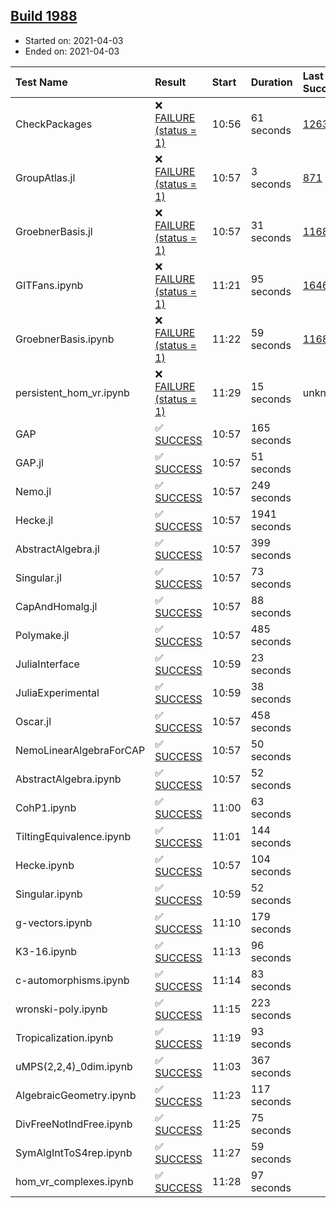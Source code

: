 ## [Build 1988](https://oscarci.mathematik.uni-kl.de/job/oscar-stable/1988/)

* Started on: 2021-04-03
* Ended on: 2021-04-03

| Test Name    | Result | Start | Duration | Last Success | First Failure |
|:-------------|:-------|:------|:---------|:-------------|:--------------|
| CheckPackages | ❌ [FAILURE (status = 1)](https://oscarci.mathematik.uni-kl.de/job/oscar-stable/1988/artifact/logs/build-1988/CheckPackages.log) | 10:56 | 61 seconds | [1263](https://oscarci.mathematik.uni-kl.de/job/oscar-stable/1263/) | [1264](https://oscarci.mathematik.uni-kl.de/job/oscar-stable/1264/) |
| GroupAtlas.jl | ❌ [FAILURE (status = 1)](https://oscarci.mathematik.uni-kl.de/job/oscar-stable/1988/artifact/logs/build-1988/GroupAtlas.jl.log) | 10:57 | 3 seconds | [871](https://oscarci.mathematik.uni-kl.de/job/oscar-stable/871/) | [872](https://oscarci.mathematik.uni-kl.de/job/oscar-stable/872/) |
| GroebnerBasis.jl | ❌ [FAILURE (status = 1)](https://oscarci.mathematik.uni-kl.de/job/oscar-stable/1988/artifact/logs/build-1988/GroebnerBasis.jl.log) | 10:57 | 31 seconds | [1168](https://oscarci.mathematik.uni-kl.de/job/oscar-stable/1168/) | [1169](https://oscarci.mathematik.uni-kl.de/job/oscar-stable/1169/) |
| GITFans.ipynb | ❌ [FAILURE (status = 1)](https://oscarci.mathematik.uni-kl.de/job/oscar-stable/1988/artifact/logs/build-1988/GITFans.ipynb.log) | 11:21 | 95 seconds | [1646](https://oscarci.mathematik.uni-kl.de/job/oscar-stable/1646/) | [1647](https://oscarci.mathematik.uni-kl.de/job/oscar-stable/1647/) |
| GroebnerBasis.ipynb | ❌ [FAILURE (status = 1)](https://oscarci.mathematik.uni-kl.de/job/oscar-stable/1988/artifact/logs/build-1988/GroebnerBasis.ipynb.log) | 11:22 | 59 seconds | [1168](https://oscarci.mathematik.uni-kl.de/job/oscar-stable/1168/) | [1169](https://oscarci.mathematik.uni-kl.de/job/oscar-stable/1169/) |
| persistent_hom_vr.ipynb | ❌ [FAILURE (status = 1)](https://oscarci.mathematik.uni-kl.de/job/oscar-stable/1988/artifact/logs/build-1988/persistent_hom_vr.ipynb.log) | 11:29 | 15 seconds | unknown | unknown |
| GAP | ✅ [SUCCESS](https://oscarci.mathematik.uni-kl.de/job/oscar-stable/1988/artifact/logs/build-1988/GAP.log) | 10:57 | 165 seconds |  |  |
| GAP.jl | ✅ [SUCCESS](https://oscarci.mathematik.uni-kl.de/job/oscar-stable/1988/artifact/logs/build-1988/GAP.jl.log) | 10:57 | 51 seconds |  |  |
| Nemo.jl | ✅ [SUCCESS](https://oscarci.mathematik.uni-kl.de/job/oscar-stable/1988/artifact/logs/build-1988/Nemo.jl.log) | 10:57 | 249 seconds |  |  |
| Hecke.jl | ✅ [SUCCESS](https://oscarci.mathematik.uni-kl.de/job/oscar-stable/1988/artifact/logs/build-1988/Hecke.jl.log) | 10:57 | 1941 seconds |  |  |
| AbstractAlgebra.jl | ✅ [SUCCESS](https://oscarci.mathematik.uni-kl.de/job/oscar-stable/1988/artifact/logs/build-1988/AbstractAlgebra.jl.log) | 10:57 | 399 seconds |  |  |
| Singular.jl | ✅ [SUCCESS](https://oscarci.mathematik.uni-kl.de/job/oscar-stable/1988/artifact/logs/build-1988/Singular.jl.log) | 10:57 | 73 seconds |  |  |
| CapAndHomalg.jl | ✅ [SUCCESS](https://oscarci.mathematik.uni-kl.de/job/oscar-stable/1988/artifact/logs/build-1988/CapAndHomalg.jl.log) | 10:57 | 88 seconds |  |  |
| Polymake.jl | ✅ [SUCCESS](https://oscarci.mathematik.uni-kl.de/job/oscar-stable/1988/artifact/logs/build-1988/Polymake.jl.log) | 10:57 | 485 seconds |  |  |
| JuliaInterface | ✅ [SUCCESS](https://oscarci.mathematik.uni-kl.de/job/oscar-stable/1988/artifact/logs/build-1988/JuliaInterface.log) | 10:59 | 23 seconds |  |  |
| JuliaExperimental | ✅ [SUCCESS](https://oscarci.mathematik.uni-kl.de/job/oscar-stable/1988/artifact/logs/build-1988/JuliaExperimental.log) | 10:59 | 38 seconds |  |  |
| Oscar.jl | ✅ [SUCCESS](https://oscarci.mathematik.uni-kl.de/job/oscar-stable/1988/artifact/logs/build-1988/Oscar.jl.log) | 10:57 | 458 seconds |  |  |
| NemoLinearAlgebraForCAP | ✅ [SUCCESS](https://oscarci.mathematik.uni-kl.de/job/oscar-stable/1988/artifact/logs/build-1988/NemoLinearAlgebraForCAP.log) | 10:57 | 50 seconds |  |  |
| AbstractAlgebra.ipynb | ✅ [SUCCESS](https://oscarci.mathematik.uni-kl.de/job/oscar-stable/1988/artifact/logs/build-1988/AbstractAlgebra.ipynb.log) | 10:57 | 52 seconds |  |  |
| CohP1.ipynb | ✅ [SUCCESS](https://oscarci.mathematik.uni-kl.de/job/oscar-stable/1988/artifact/logs/build-1988/CohP1.ipynb.log) | 11:00 | 63 seconds |  |  |
| TiltingEquivalence.ipynb | ✅ [SUCCESS](https://oscarci.mathematik.uni-kl.de/job/oscar-stable/1988/artifact/logs/build-1988/TiltingEquivalence.ipynb.log) | 11:01 | 144 seconds |  |  |
| Hecke.ipynb | ✅ [SUCCESS](https://oscarci.mathematik.uni-kl.de/job/oscar-stable/1988/artifact/logs/build-1988/Hecke.ipynb.log) | 10:57 | 104 seconds |  |  |
| Singular.ipynb | ✅ [SUCCESS](https://oscarci.mathematik.uni-kl.de/job/oscar-stable/1988/artifact/logs/build-1988/Singular.ipynb.log) | 10:59 | 52 seconds |  |  |
| g-vectors.ipynb | ✅ [SUCCESS](https://oscarci.mathematik.uni-kl.de/job/oscar-stable/1988/artifact/logs/build-1988/g-vectors.ipynb.log) | 11:10 | 179 seconds |  |  |
| K3-16.ipynb | ✅ [SUCCESS](https://oscarci.mathematik.uni-kl.de/job/oscar-stable/1988/artifact/logs/build-1988/K3-16.ipynb.log) | 11:13 | 96 seconds |  |  |
| c-automorphisms.ipynb | ✅ [SUCCESS](https://oscarci.mathematik.uni-kl.de/job/oscar-stable/1988/artifact/logs/build-1988/c-automorphisms.ipynb.log) | 11:14 | 83 seconds |  |  |
| wronski-poly.ipynb | ✅ [SUCCESS](https://oscarci.mathematik.uni-kl.de/job/oscar-stable/1988/artifact/logs/build-1988/wronski-poly.ipynb.log) | 11:15 | 223 seconds |  |  |
| Tropicalization.ipynb | ✅ [SUCCESS](https://oscarci.mathematik.uni-kl.de/job/oscar-stable/1988/artifact/logs/build-1988/Tropicalization.ipynb.log) | 11:19 | 93 seconds |  |  |
| uMPS(2,2,4)_0dim.ipynb | ✅ [SUCCESS](https://oscarci.mathematik.uni-kl.de/job/oscar-stable/1988/artifact/logs/build-1988/uMPS-2-2-4-_0dim.ipynb.log) | 11:03 | 367 seconds |  |  |
| AlgebraicGeometry.ipynb | ✅ [SUCCESS](https://oscarci.mathematik.uni-kl.de/job/oscar-stable/1988/artifact/logs/build-1988/AlgebraicGeometry.ipynb.log) | 11:23 | 117 seconds |  |  |
| DivFreeNotIndFree.ipynb | ✅ [SUCCESS](https://oscarci.mathematik.uni-kl.de/job/oscar-stable/1988/artifact/logs/build-1988/DivFreeNotIndFree.ipynb.log) | 11:25 | 75 seconds |  |  |
| SymAlgIntToS4rep.ipynb | ✅ [SUCCESS](https://oscarci.mathematik.uni-kl.de/job/oscar-stable/1988/artifact/logs/build-1988/SymAlgIntToS4rep.ipynb.log) | 11:27 | 59 seconds |  |  |
| hom_vr_complexes.ipynb | ✅ [SUCCESS](https://oscarci.mathematik.uni-kl.de/job/oscar-stable/1988/artifact/logs/build-1988/hom_vr_complexes.ipynb.log) | 11:28 | 97 seconds |  |  |

